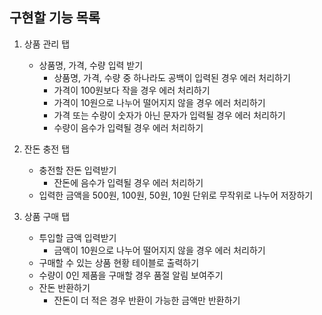 ## 구현할 기능 목록

1. 상품 관리 탭

   - 상품명, 가격, 수량 입력 받기
     - 상품명, 가격, 수량 중 하나라도 공백이 입력된 경우 에러 처리하기
     - 가격이 100원보다 작을 경우 에러 처리하기
     - 가격이 10원으로 나누어 떨어지지 않을 경우 에러 처리하기
     - 가격 또는 수량이 숫자가 아닌 문자가 입력될 경우 에러 처리하기
     - 수량이 음수가 입력될 경우 에러 처리하기

2. 잔돈 충전 탭

   - 충전할 잔돈 입력받기
     - 잔돈에 음수가 입력될 경우 에러 처리하기
   - 입력한 금액을 500원, 100원, 50원, 10원 단위로 무작위로 나누어 저장하기

3. 상품 구매 탭

   - 투입할 금액 입력받기
     - 금액이 10원으로 나누어 떨어지지 않을 경우 에러 처리하기
   - 구매할 수 있는 상품 현황 테이블로 출력하기
   - 수량이 0인 제품을 구매할 경우 품절 알림 보여주기
   - 잔돈 반환하기
     - 잔돈이 더 적은 경우 반환이 가능한 금액만 반환하기
